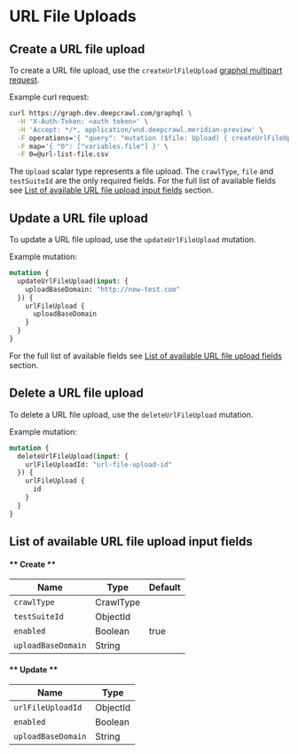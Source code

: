 # URL File Uploads

## Create a URL file upload

To create a URL file upload, use the `createUrlFileUpload` [graphql multipart request](https://github.com/jaydenseric/graphql-multipart-request-spec).

Example curl request:
```bash
curl https://graph.dev.deepcrawl.com/graphql \
  -H 'X-Auth-Token: <auth token>' \
  -H 'Accept: */*, application/vnd.deepcrawl.meridian-preview' \
  -F operations='{ "query": "mutation ($file: Upload) { createUrlFileUpload(file: $file, input: { crawlType: List, testSuiteId: \"test-suite-id\" }) { urlFileUpload { fileName } } }", "variables": { "file": null } }' \
  -F map='{ "0": ["variables.file"] }' \
  -F 0=@url-list-file.csv
```
The `Upload` scalar type represents a file upload. The `crawlType`, `file` and `testSuiteId` are the only required fields. For the full list of available fields see [List of available URL file upload input fields](url-file-uploads?id=list-of-available-url-file-upload-input-fields) section.

## Update a URL file upload

To update a URL file upload, use the `updateUrlFileUpload` mutation.

Example mutation:
```graphql
mutation {
  updateUrlFileUpload(input: {
    uploadBaseDomain: "http://new-test.com"
  }) {
    urlFileUpload {
      uploadBaseDomain
    }
  }
}
```

For the full list of available fields see [List of available URL file upload fields](url-file-uploads?id=list-of-available-url-file-upload-fields) section.

## Delete a URL file upload

To delete a URL file upload, use the `deleteUrlFileUpload` mutation.

Example mutation:
```graphql
mutation {
  deleteUrlFileUpload(input: {
    urlFileUploadId: "url-file-upload-id"
  }) {
    urlFileUpload {
      id
    }
  }
}
```

## List of available URL file upload input fields

<!-- tabs:start -->

#### ** Create **

Name | Type | Default
--- | --- | ---
`crawlType` | CrawlType |
`testSuiteId` | ObjectId |
`enabled` | Boolean | true
`uploadBaseDomain` | String | 

#### ** Update **

Name | Type
--- | ---
`urlFileUploadId` | ObjectId
`enabled` | Boolean
`uploadBaseDomain` | String

<!-- tabs:end -->
